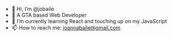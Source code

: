- 👋 Hi, I’m @jobaile
- 📍 A GTA based Web Developer
- 🌱 I’m currently learning React and touching up on my JavaScript
- 📫 How to reach me: joannabaile@gmail.com
